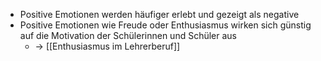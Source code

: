 - Positive Emotionen werden häufiger erlebt und gezeigt als negative
- Positive Emotionen wie Freude oder Enthusiasmus wirken sich günstig auf die Motivation der Schülerinnen und Schüler aus
	- -> [[Enthusiasmus im Lehrerberuf]]